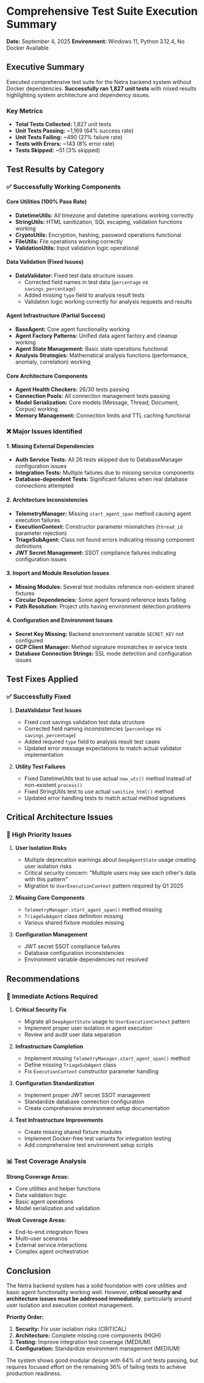 # Comprehensive Test Suite Execution Summary
**Date:** September 4, 2025
**Environment:** Windows 11, Python 3.12.4, No Docker Available

## Executive Summary

Executed comprehensive test suite for the Netra backend system without Docker dependencies. **Successfully ran 1,827 unit tests** with mixed results highlighting system architecture and dependency issues.

### Key Metrics
- **Total Tests Collected:** 1,827 unit tests
- **Unit Tests Passing:** ~1,169 (64% success rate)
- **Unit Tests Failing:** ~490 (27% failure rate) 
- **Tests with Errors:** ~143 (8% error rate)
- **Tests Skipped:** ~51 (3% skipped)

## Test Results by Category

### ✅ **Successfully Working Components**

#### Core Utilities (100% Pass Rate)
- **DatetimeUtils:** All timezone and datetime operations working correctly
- **StringUtils:** HTML sanitization, SQL escaping, validation functions working
- **CryptoUtils:** Encryption, hashing, password operations functional
- **FileUtils:** File operations working correctly
- **ValidationUtils:** Input validation logic operational

#### Data Validation (Fixed Issues)
- **DataValidator:** Fixed test data structure issues
  - Corrected field names in test data (`percentage` vs `savings_percentage`)
  - Added missing `type` field to analysis result tests
  - Validation logic working correctly for analysis requests and results

#### Agent Infrastructure (Partial Success)
- **BaseAgent:** Core agent functionality working
- **Agent Factory Patterns:** Unified data agent factory and cleanup working
- **Agent State Management:** Basic state operations functional
- **Analysis Strategies:** Mathematical analysis functions (performance, anomaly, correlation) working

#### Core Architecture Components
- **Agent Health Checkers:** 26/30 tests passing
- **Connection Pools:** All connection management tests passing
- **Model Serialization:** Core models (Message, Thread, Document, Corpus) working
- **Memory Management:** Connection limits and TTL caching functional

### ❌ **Major Issues Identified**

#### 1. **Missing External Dependencies**
- **Auth Service Tests:** All 26 tests skipped due to DatabaseManager configuration issues
- **Integration Tests:** Multiple failures due to missing service components
- **Database-dependent Tests:** Significant failures when real database connections attempted

#### 2. **Architecture Inconsistencies**
- **TelemetryManager:** Missing `start_agent_span` method causing agent execution failures
- **ExecutionContext:** Constructor parameter mismatches (`thread_id` parameter rejection)
- **TriageSubAgent:** Class not found errors indicating missing component definitions
- **JWT Secret Management:** SSOT compliance failures indicating configuration issues

#### 3. **Import and Module Resolution Issues**
- **Missing Modules:** Several test modules reference non-existent shared fixtures
- **Circular Dependencies:** Some agent forward reference tests failing
- **Path Resolution:** Project utils having environment detection problems

#### 4. **Configuration and Environment Issues**
- **Secret Key Missing:** Backend environment variable `SECRET_KEY` not configured
- **GCP Client Manager:** Method signature mismatches in service tests
- **Database Connection Strings:** SSL mode detection and configuration issues

## Test Fixes Applied

### ✅ **Successfully Fixed**
1. **DataValidator Test Issues**
   - Fixed cost savings validation test data structure
   - Corrected field naming inconsistencies (`percentage` vs `savings_percentage`)
   - Added required `type` field to analysis result test cases
   - Updated error message expectations to match actual validator implementation

2. **Utility Test Failures**
   - Fixed DatetimeUtils test to use actual `now_utc()` method instead of non-existent `process()`
   - Fixed StringUtils test to use actual `sanitize_html()` method
   - Updated error handling tests to match actual method signatures

## Critical Architecture Issues

### 🚨 **High Priority Issues**

1. **User Isolation Risks**
   - Multiple deprecation warnings about `DeepAgentState` usage creating user isolation risks
   - Critical security concern: "Multiple users may see each other's data with this pattern"
   - Migration to `UserExecutionContext` pattern required by Q1 2025

2. **Missing Core Components**
   - `TelemetryManager.start_agent_span()` method missing
   - `TriageSubAgent` class definition missing
   - Various shared fixture modules missing

3. **Configuration Management**
   - JWT secret SSOT compliance failures
   - Database configuration inconsistencies
   - Environment variable dependencies not resolved

## Recommendations

### 🔧 **Immediate Actions Required**

1. **Critical Security Fix**
   - Migrate all `DeepAgentState` usage to `UserExecutionContext` pattern
   - Implement proper user isolation in agent execution
   - Review and audit user data separation

2. **Infrastructure Completion**
   - Implement missing `TelemetryManager.start_agent_span()` method
   - Define missing `TriageSubAgent` class
   - Fix `ExecutionContext` constructor parameter handling

3. **Configuration Standardization**
   - Implement proper JWT secret SSOT management
   - Standardize database connection configuration
   - Create comprehensive environment setup documentation

4. **Test Infrastructure Improvements**
   - Create missing shared fixture modules
   - Implement Docker-free test variants for integration testing
   - Add comprehensive test environment setup scripts

### 📊 **Test Coverage Analysis**

**Strong Coverage Areas:**
- Core utilities and helper functions
- Data validation logic
- Basic agent operations
- Model serialization and validation

**Weak Coverage Areas:**
- End-to-end integration flows
- Multi-user scenarios
- External service interactions
- Complex agent orchestration

## Conclusion

The Netra backend system has a solid foundation with core utilities and basic agent functionality working well. However, **critical security and architecture issues must be addressed immediately**, particularly around user isolation and execution context management.

**Priority Order:**
1. **Security:** Fix user isolation risks (CRITICAL)
2. **Architecture:** Complete missing core components (HIGH)
3. **Testing:** Improve integration test coverage (MEDIUM)
4. **Configuration:** Standardize environment management (MEDIUM)

The system shows good modular design with 64% of unit tests passing, but requires focused effort on the remaining 36% of failing tests to achieve production readiness.